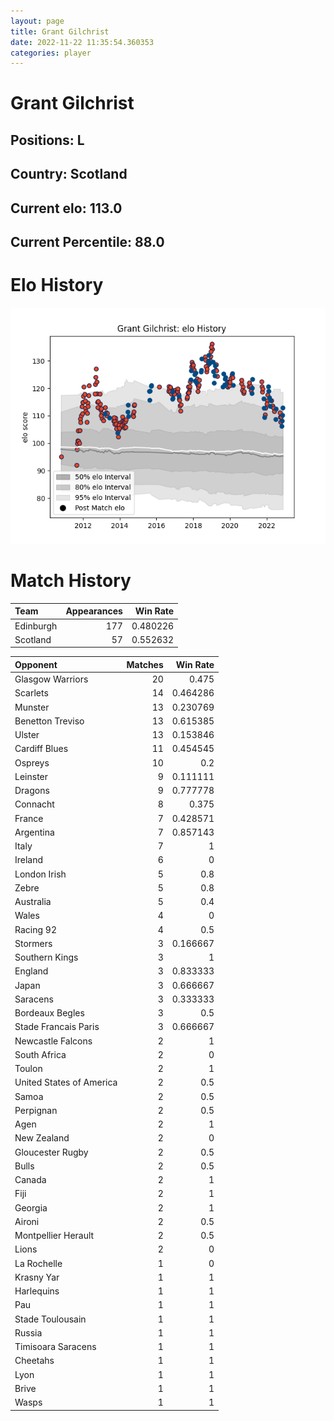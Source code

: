 ```yaml
---  
layout: page  
title: Grant Gilchrist  
date: 2022-11-22 11:35:54.360353  
categories: player  
---
```

# Grant Gilchrist

## Positions: L

## Country: Scotland

## Current elo: 113.0

## Current Percentile: 88.0

# Elo History


![elo history](history_GrantGilchrist.png)
# Match History


| Team      |   Appearances |   Win Rate |
|:----------|--------------:|-----------:|
| Edinburgh |           177 |   0.480226 |
| Scotland  |            57 |   0.552632 |

| Opponent                 |   Matches |   Win Rate |
|:-------------------------|----------:|-----------:|
| Glasgow Warriors         |        20 |   0.475    |
| Scarlets                 |        14 |   0.464286 |
| Munster                  |        13 |   0.230769 |
| Benetton Treviso         |        13 |   0.615385 |
| Ulster                   |        13 |   0.153846 |
| Cardiff Blues            |        11 |   0.454545 |
| Ospreys                  |        10 |   0.2      |
| Leinster                 |         9 |   0.111111 |
| Dragons                  |         9 |   0.777778 |
| Connacht                 |         8 |   0.375    |
| France                   |         7 |   0.428571 |
| Argentina                |         7 |   0.857143 |
| Italy                    |         7 |   1        |
| Ireland                  |         6 |   0        |
| London Irish             |         5 |   0.8      |
| Zebre                    |         5 |   0.8      |
| Australia                |         5 |   0.4      |
| Wales                    |         4 |   0        |
| Racing 92                |         4 |   0.5      |
| Stormers                 |         3 |   0.166667 |
| Southern Kings           |         3 |   1        |
| England                  |         3 |   0.833333 |
| Japan                    |         3 |   0.666667 |
| Saracens                 |         3 |   0.333333 |
| Bordeaux Begles          |         3 |   0.5      |
| Stade Francais Paris     |         3 |   0.666667 |
| Newcastle Falcons        |         2 |   1        |
| South Africa             |         2 |   0        |
| Toulon                   |         2 |   1        |
| United States of America |         2 |   0.5      |
| Samoa                    |         2 |   0.5      |
| Perpignan                |         2 |   0.5      |
| Agen                     |         2 |   1        |
| New Zealand              |         2 |   0        |
| Gloucester Rugby         |         2 |   0.5      |
| Bulls                    |         2 |   0.5      |
| Canada                   |         2 |   1        |
| Fiji                     |         2 |   1        |
| Georgia                  |         2 |   1        |
| Aironi                   |         2 |   0.5      |
| Montpellier Herault      |         2 |   0.5      |
| Lions                    |         2 |   0        |
| La Rochelle              |         1 |   0        |
| Krasny Yar               |         1 |   1        |
| Harlequins               |         1 |   1        |
| Pau                      |         1 |   1        |
| Stade Toulousain         |         1 |   1        |
| Russia                   |         1 |   1        |
| Timisoara Saracens       |         1 |   1        |
| Cheetahs                 |         1 |   1        |
| Lyon                     |         1 |   1        |
| Brive                    |         1 |   1        |
| Wasps                    |         1 |   1        |
